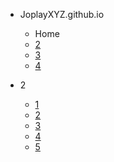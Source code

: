 * JoplayXYZ.github.io

  * Home
  * [2](2)
  * [3](3)
  * [4](4)

* 2
  * [1](1)
  * [2](2)
  * [3](3)
  * [4](4)
  * [5](5)
